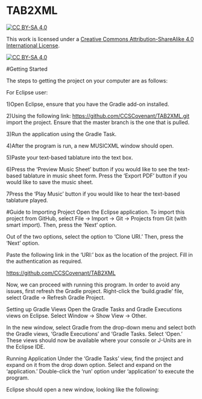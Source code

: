 # TAB2XML

[![CC BY-SA 4.0][cc-by-sa-shield]][cc-by-sa]

This work is licensed under a
[Creative Commons Attribution-ShareAlike 4.0 International License][cc-by-sa].

[![CC BY-SA 4.0][cc-by-sa-image]][cc-by-sa]

[cc-by-sa]: http://creativecommons.org/licenses/by-sa/4.0/
[cc-by-sa-image]: https://licensebuttons.net/l/by-sa/4.0/88x31.png
[cc-by-sa-shield]: https://img.shields.io/badge/License-CC%20BY--SA%204.0-lightgrey.svg

#Getting Started

The steps to getting the project on your computer are as follows:

For Eclipse user:

1)Open Eclipse, ensure that you have the Gradle add-on installed.

2)Using the following link: https://github.com/CCSCovenant/TAB2XML.git import the project. 
Ensure that the master branch is the one that is pulled.

3)Run the application using the Gradle Task.

4)After the program is run, a new MUSICXML window should open.

5)Paste your text-based tablature into the text box.

6)Press the ‘Preview Music Sheet’ button if you would like to see the text-based tablature in music sheet form. Press the ‘Export PDF’ button if you would like to save the music sheet.

7Press the ‘Play Music’ button if you would like to hear the text-based tablature played.













#Guide to Importing Project
Open the Eclipse application. To import this project from GitHub, select File → Import → Git → Projects from Git (with smart import). Then, press the ‘Next’ option.



Out of the two options, select the option to ‘Clone URI.’ Then, press the ‘Next’ option.


Paste the following link in the ‘URI:’ box as the location of the project. Fill in the authentication as required.

https://github.com/CCSCovenant/TAB2XML




Now, we can proceed with running this program.
In order to avoid any issues, first refresh the Gradle project. Right-click the ‘build.gradle’ file, select Gradle → Refresh Gradle Project.


Setting up Gradle Views
Open the Gradle Tasks and Gradle Executions views on Eclipse. Select Window → Show View → Other.



In the new window, select Gradle from the drop-down menu and select both the Gradle views, ‘Gradle Executions’ and ‘Gradle Tasks. Select ‘Open.’ These views should now be available where your console or J-Units are in the Eclipse IDE.


Running Application
Under the ‘Gradle Tasks’ view, find the project and expand on it from the drop down option. Select and expand on the ‘application.’ Double-click the ‘run’ option under ‘application’ to execute the program.


Eclipse should open a new window, looking like the following: 


